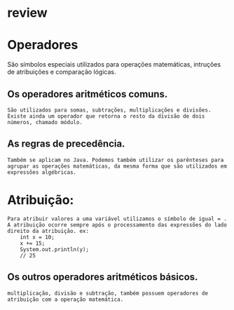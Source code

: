 # review

# Operadores
São símbolos especiais utilizados para operações matemáticas, intruções de atribuições e comparação lógicas.

## Os operadores aritméticos comuns. 
	São utilizados para somas, subtrações, multiplicações e divisões.
	Existe ainda um operador que retorna o resto da divisão de dois números, chamado módulo.
	
## As regras de precedência.
	Também se aplicam no Java. Podemos também utilizar os parênteses para agrupar as operações matemáticas, da mesma forma que são utilizados em expressões algébricas.
	
# Atribuição:
	Para atribuir valores a uma variável utilizamos o símbolo de igual = . A atribuição ocorre sempre após o processamento das expressões do lado direito da atribuição. ex:
		int x = 10;
		x += 15;
		System.out.println(y);
		// 25
		
## Os outros operadores aritméticos básicos.
	multiplicação, divisão e subtração, também possuem operadores de atribuição com a operação matemática.

